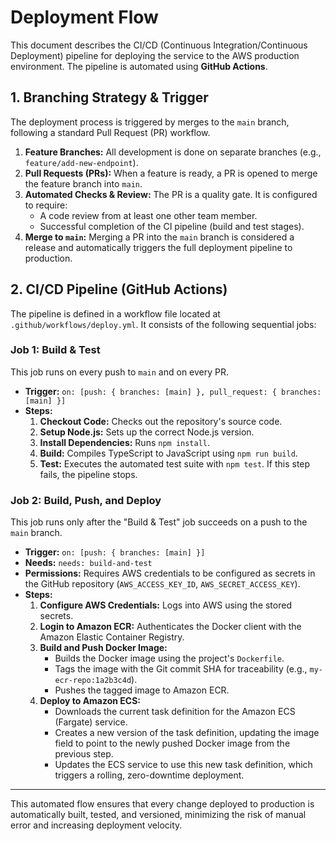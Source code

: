 # Deployment Flow

This document describes the CI/CD (Continuous Integration/Continuous Deployment) pipeline for deploying the service to the AWS production environment. The pipeline is automated using **GitHub Actions**.

## 1. Branching Strategy & Trigger

The deployment process is triggered by merges to the `main` branch, following a standard Pull Request (PR) workflow.

1.  **Feature Branches:** All development is done on separate branches (e.g., `feature/add-new-endpoint`).
2.  **Pull Requests (PRs):** When a feature is ready, a PR is opened to merge the feature branch into `main`.
3.  **Automated Checks & Review:** The PR is a quality gate. It is configured to require:
    - A code review from at least one other team member.
    - Successful completion of the CI pipeline (build and test stages).
4.  **Merge to `main`:** Merging a PR into the `main` branch is considered a release and automatically triggers the full deployment pipeline to production.

## 2. CI/CD Pipeline (GitHub Actions)

The pipeline is defined in a workflow file located at `.github/workflows/deploy.yml`. It consists of the following sequential jobs:

### Job 1: Build & Test

This job runs on every push to `main` and on every PR.

- **Trigger:** `on: [push: { branches: [main] }, pull_request: { branches: [main] }]`
- **Steps:**
    1.  **Checkout Code:** Checks out the repository's source code.
    2.  **Setup Node.js:** Sets up the correct Node.js version.
    3.  **Install Dependencies:** Runs `npm install`.
    4.  **Build:** Compiles TypeScript to JavaScript using `npm run build`.
    5.  **Test:** Executes the automated test suite with `npm test`. If this step fails, the pipeline stops.

### Job 2: Build, Push, and Deploy

This job runs only after the "Build & Test" job succeeds on a push to the `main` branch.

- **Trigger:** `on: [push: { branches: [main] }]`
- **Needs:** `needs: build-and-test`
- **Permissions:** Requires AWS credentials to be configured as secrets in the GitHub repository (`AWS_ACCESS_KEY_ID`, `AWS_SECRET_ACCESS_KEY`).
- **Steps:**
    1.  **Configure AWS Credentials:** Logs into AWS using the stored secrets.
    2.  **Login to Amazon ECR:** Authenticates the Docker client with the Amazon Elastic Container Registry.
    3.  **Build and Push Docker Image:**
        - Builds the Docker image using the project's `Dockerfile`.
        - Tags the image with the Git commit SHA for traceability (e.g., `my-ecr-repo:1a2b3c4d`).
        - Pushes the tagged image to Amazon ECR.
    4.  **Deploy to Amazon ECS:**
        - Downloads the current task definition for the Amazon ECS (Fargate) service.
        - Creates a new version of the task definition, updating the image field to point to the newly pushed Docker image from the previous step.
        - Updates the ECS service to use this new task definition, which triggers a rolling, zero-downtime deployment.

---
This automated flow ensures that every change deployed to production is automatically built, tested, and versioned, minimizing the risk of manual error and increasing deployment velocity.
